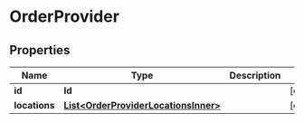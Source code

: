 

# OrderProvider


## Properties

| Name | Type | Description | Notes |
|------------ | ------------- | ------------- | -------------|
|**id** | **Id** |  |  [optional] |
|**locations** | [**List&lt;OrderProviderLocationsInner&gt;**](OrderProviderLocationsInner.md) |  |  [optional] |



